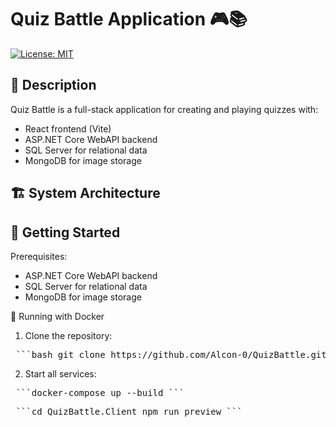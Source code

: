 # Quiz Battle Application 🎮📚

[![License: MIT](https://img.shields.io/badge/License-MIT-yellow.svg)](https://opensource.org/licenses/MIT)

## 📝 Description
Quiz Battle is a full-stack application for creating and playing quizzes with:
- React frontend (Vite)
- ASP.NET Core WebAPI backend
- SQL Server for relational data
- MongoDB for image storage


## 🏗️ System Architecture

## 🚀 Getting Started
Prerequisites:
- ASP.NET Core WebAPI backend
- SQL Server for relational data
- MongoDB for image storage

🐳 Running with Docker
1. Clone the repository:
<pre> ```bash git clone https://github.com/Alcon-0/QuizBattle.git cd QuizBattle ``` </pre>

2. Start all services:
<pre> ```docker-compose up --build ``` </pre>
<pre> ```cd QuizBattle.Client npm run preview ``` </pre>